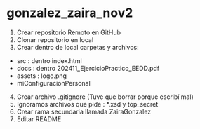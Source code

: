 # gonzalez_zaira_nov2
1. Crear repositorio Remoto en GitHub
2. Clonar repositorio en local
3. Crear dentro de local carpetas y archivos:
- src : dentro index.html
- docs : dentro 202411_EjercicioPractico_EEDD.pdf
- assets : logo.png
- miConfiguracionPersonal
4. Crear archivo .gitignore (Tuve que borrar porque escribí mal)
5. Ignoramos archivos que pide : *.xsd y top_secret
6. Crear rama secundaria llamada ZairaGonzalez
7. Editar README